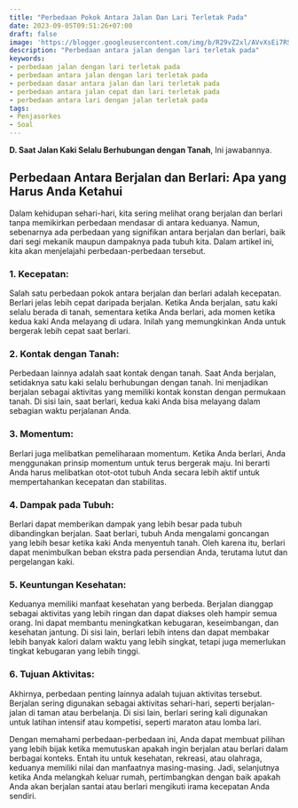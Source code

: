 ```yaml
---
title: "Perbedaan Pokok Antara Jalan Dan Lari Terletak Pada"
date: 2023-09-05T09:51:26+07:00
draft: false
image: 'https://blogger.googleusercontent.com/img/b/R29vZ2xl/AVvXsEi7RSUKrS3tqFFudMGk_2A0xM-FcdNko-0-6hx_8BMdHg4ycfRwfZnTKXXLt08gMK8Rs20MjZgQrfop43KEGI5jLpjPGa3yW5nEbVjcuE8EC73Rd7dL2R3wYi9cBOsEZ_xEGQbsI6T0y6pFXDjCFA9y0_wzcDnqDLWnE9jBl5Px414jluEei3Lk0872jEA/s1600/perbedaan-antara-jalan-dengan-lari-terletak-pada.webp'
description: "Perbedaan antara jalan dengan lari terletak pada"
keywords:
- perbedaan jalan dengan lari terletak pada
- perbedaan antara jalan dengan lari terletak pada
- perbedaan dasar antara jalan dan lari terletak pada
- perbedaan antara jalan cepat dan lari terletak pada
- perbedaan antara lari dengan jalan terletak pada
tags:
- Penjasorkes
- Soal
---
```


**D. Saat Jalan Kaki Selalu Berhubungan dengan Tanah**,  Ini jawabannya.

## Perbedaan Antara Berjalan dan Berlari: Apa yang Harus Anda Ketahui

Dalam kehidupan sehari-hari, kita sering melihat orang berjalan dan berlari tanpa memikirkan perbedaan mendasar di antara keduanya. Namun, sebenarnya ada perbedaan yang signifikan antara berjalan dan berlari, baik dari segi mekanik maupun dampaknya pada tubuh kita. Dalam artikel ini, kita akan menjelajahi perbedaan-perbedaan tersebut.

### 1. Kecepatan:

Salah satu perbedaan pokok antara berjalan dan berlari adalah kecepatan. Berlari jelas lebih cepat daripada berjalan. Ketika Anda berjalan, satu kaki selalu berada di tanah, sementara ketika Anda berlari, ada momen ketika kedua kaki Anda melayang di udara. Inilah yang memungkinkan Anda untuk bergerak lebih cepat saat berlari.

### 2. Kontak dengan Tanah:

Perbedaan lainnya adalah saat kontak dengan tanah. Saat Anda berjalan, setidaknya satu kaki selalu berhubungan dengan tanah. Ini menjadikan berjalan sebagai aktivitas yang memiliki kontak konstan dengan permukaan tanah. Di sisi lain, saat berlari, kedua kaki Anda bisa melayang dalam sebagian waktu perjalanan Anda. 

### 3. Momentum:

Berlari juga melibatkan pemeliharaan momentum. Ketika Anda berlari, Anda menggunakan prinsip momentum untuk terus bergerak maju. Ini berarti Anda harus melibatkan otot-otot tubuh Anda secara lebih aktif untuk mempertahankan kecepatan dan stabilitas.

### 4. Dampak pada Tubuh:

Berlari dapat memberikan dampak yang lebih besar pada tubuh dibandingkan berjalan. Saat berlari, tubuh Anda mengalami goncangan yang lebih besar ketika kaki Anda menyentuh tanah. Oleh karena itu, berlari dapat menimbulkan beban ekstra pada persendian Anda, terutama lutut dan pergelangan kaki.

### 5. Keuntungan Kesehatan:

Keduanya memiliki manfaat kesehatan yang berbeda. Berjalan dianggap sebagai aktivitas yang lebih ringan dan dapat diakses oleh hampir semua orang. Ini dapat membantu meningkatkan kebugaran, keseimbangan, dan kesehatan jantung. Di sisi lain, berlari lebih intens dan dapat membakar lebih banyak kalori dalam waktu yang lebih singkat, tetapi juga memerlukan tingkat kebugaran yang lebih tinggi.

### 6. Tujuan Aktivitas:

Akhirnya, perbedaan penting lainnya adalah tujuan aktivitas tersebut. Berjalan sering digunakan sebagai aktivitas sehari-hari, seperti berjalan-jalan di taman atau berbelanja. Di sisi lain, berlari sering kali digunakan untuk latihan intensif atau kompetisi, seperti maraton atau lomba lari.

Dengan memahami perbedaan-perbedaan ini, Anda dapat membuat pilihan yang lebih bijak ketika memutuskan apakah ingin berjalan atau berlari dalam berbagai konteks. Entah itu untuk kesehatan, rekreasi, atau olahraga, keduanya memiliki nilai dan manfaatnya masing-masing. Jadi, selanjutnya ketika Anda melangkah keluar rumah, pertimbangkan dengan baik apakah Anda akan berjalan santai atau berlari mengikuti irama kecepatan Anda sendiri.